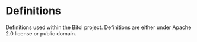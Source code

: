 # Definitions

Definitions used within the Bitol project. Definitions are either under Apache 2.0 license or public domain.
